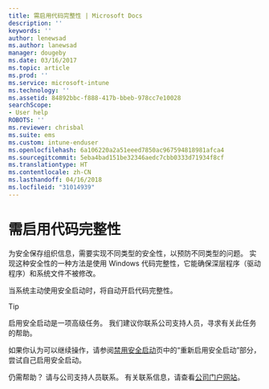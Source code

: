 ```yaml
---
title: 需启用代码完整性 | Microsoft Docs
description: ''
keywords: ''
author: lenewsad
ms.author: lanewsad
manager: dougeby
ms.date: 03/16/2017
ms.topic: article
ms.prod: ''
ms.service: microsoft-intune
ms.technology: ''
ms.assetid: 84892bbc-f888-417b-bbeb-978cc7e10028
searchScope:
- User help
ROBOTS: ''
ms.reviewer: chrisbal
ms.suite: ems
ms.custom: intune-enduser
ms.openlocfilehash: 6a106220a2a51eeed7850ac967594818981afca4
ms.sourcegitcommit: 5eba4bad151be32346aedc7cbb0333d71934f8cf
ms.translationtype: HT
ms.contentlocale: zh-CN
ms.lasthandoff: 04/16/2018
ms.locfileid: "31014939"
---
```

# <a name="you-need-to-enable-code-integrity"></a>需启用代码完整性

为安全保存组织信息，需要实现不同类型的安全性，以预防不同类型的问题。 实现这种安全性的一种方法是使用 Windows 代码完整性，它能确保深层程序（驱动程序）和系统文件不被修改。

当系统主动使用安全启动时，将自动开启代码完整性。

> [!Tip]
> 启用安全启动是一项高级任务。 我们建议你联系公司支持人员，寻求有关此任务的帮助。

如果你认为可以继续操作，请参阅[禁用安全启动](https://msdn.microsoft.com/library/windows/hardware/dn898540(v=vs.85).aspx)页中的“重新启用安全启动”部分，尝试自己启用安全启动。

仍需帮助？ 请与公司支持人员联系。 有关联系信息，请查看[公司门户网站](https://portal.manage.microsoft.com#HelpDeskDialog)。
